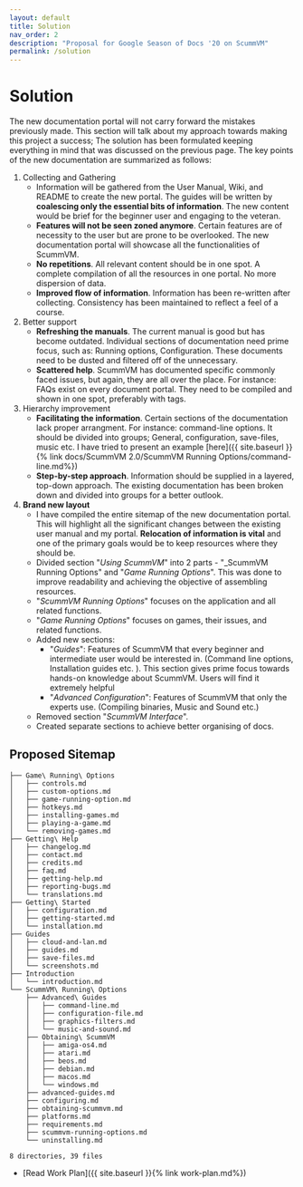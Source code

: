 ```yaml
---
layout: default
title: Solution
nav_order: 2
description: "Proposal for Google Season of Docs '20 on ScummVM"
permalink: /solution
---
```


# Solution

The new documentation portal will not carry forward the mistakes previously made. This section will talk about my approach towards making this project a success; The solution has been formulated keeping everything in mind that was discussed on the previous page. The key points of the new documentation are summarized as follows:

1. Collecting and Gathering
	- Information will be gathered from the User Manual, Wiki, and README to create the new portal. The guides will be written by **coalescing only the essential bits of information**. The new content would be brief for the beginner user and engaging to the veteran.
	- **Features will not be seen zoned anymore**. Certain features are of necessity to the user but are prone to be overlooked. The new documentation portal will showcase all the functionalities of ScummVM.
	- **No repetitions**. All relevant content should be in one spot. A complete compilation of all the resources in one portal. No more dispersion of data.
    - **Improved flow of information**. Information has been re-written after collecting. Consistency has been maintained to reflect a feel of a course.
1. Better support
	- **Refreshing the manuals**. The current manual is good but has become outdated. Individual sections of documentation need prime focus, such as: Running options, Configuration. These documents need to be dusted and filtered off of the unnecessary.
	- **Scattered help**. ScummVM has documented specific commonly faced issues, but again, they are all over the place. For instance: FAQs exist on every document portal. They need to be compiled and shown in one spot, preferably with tags.
1. Hierarchy improvement
    - **Facilitating the information**. Certain sections of the documentation lack proper arrangment. For instance: command-line options. It should be divided into groups; General, configuration, save-files, music etc. I have tried to present an example [here]({{ site.baseurl }}{% link docs/ScummVM 2.0/ScummVM Running Options/command-line.md%})
    - **Step-by-step approach**. Information should be supplied in a layered, top-down approach. The existing documentation has been broken down and divided into groups for a better outlook.
1. **Brand new layout**
	- I have compiled the entire sitemap of the new documentation portal. This will highlight all the significant changes between the existing user manual and my portal. **Relocation of information is vital** and one of the primary goals would be to keep resources where they should be.
	- Divided section "_Using ScummVM_" into 2 parts - "_ScummVM Running Options" and "_Game Running Options_". This was done to improve readability and achieving the objective of assembling resources.
    - "_ScummVM Running Options_" focuses on the application and all related functions.
    - "_Game Running Options_" focuses on games, their issues, and related functions. 
	- Added new sections:
		- "_Guides_": Features of ScummVM that every beginner and intermediate user would be interested in. (Command line options, Installation guides etc. ). This section gives prime focus towards hands-on knowledge about ScummVM. Users will find it extremely helpful 
		- "_Advanced Configuration_": Features of ScummVM that only the experts use. (Compiling binaries, Music and Sound etc.) 
	- Removed section "_ScummVM Interface_". 
    - Created separate sections to achieve better organising of docs.

## Proposed Sitemap

```
├── Game\ Running\ Options
│   ├── controls.md
│   ├── custom-options.md
│   ├── game-running-option.md
│   ├── hotkeys.md
│   ├── installing-games.md
│   ├── playing-a-game.md
│   └── removing-games.md
├── Getting\ Help
│   ├── changelog.md
│   ├── contact.md
│   ├── credits.md
│   ├── faq.md
│   ├── getting-help.md
│   ├── reporting-bugs.md
│   └── translations.md
├── Getting\ Started
│   ├── configuration.md
│   ├── getting-started.md
│   └── installation.md
├── Guides
│   ├── cloud-and-lan.md
│   ├── guides.md
│   ├── save-files.md
│   └── screenshots.md
├── Introduction
│   └── introduction.md
└── ScummVM\ Running\ Options
    ├── Advanced\ Guides
    │   ├── command-line.md
    │   ├── configuration-file.md
    │   ├── graphics-filters.md
    │   └── music-and-sound.md
    ├── Obtaining\ ScummVM
    │   ├── amiga-os4.md
    │   ├── atari.md
    │   ├── beos.md
    │   ├── debian.md
    │   ├── macos.md
    │   └── windows.md
    ├── advanced-guides.md
    ├── configuring.md
    ├── obtaining-scummvm.md
    ├── platforms.md
    ├── requirements.md
    ├── scummvm-running-options.md
    └── uninstalling.md

8 directories, 39 files
```

- [Read Work Plan]({{ site.baseurl }}{% link work-plan.md%})